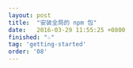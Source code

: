 ```yaml
---
layout: post
title:  "安装全局的 npm 包"
date:   2016-03-29 11:55:25 +0800
finished: "☆"
tag: 'getting-started'
order: '08'
---
```

